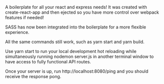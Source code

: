 A boilerplate for all your react and express needs! It was created with create-react-app and then ejected so you have more control over webpack features if needed!

SASS has now been integrated into the boilerplate for a more flexible experience.

All the same commands still work, such as yarn start and yarn build.

Use yarn start to run your local development hot reloading while simultaneously running nodemon server.js in another terminal window to have access to fully functional API routes.

Once your server is up, run http://localhost:8080/ping and you should receive the response pong.
